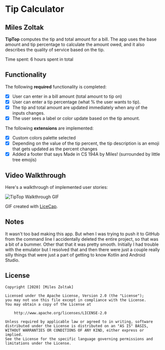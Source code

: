 # Tip Calculator 

## Miles Zoltak

**TipTop** computes the tip and total amount for a bill. The app uses the base amount and tip percentage to calculate the amount owed, and it also describes the quality of service based on the tip.

Time spent: 6 hours spent in total

## Functionality 

The following **required** functionality is completed:

* [x] User can enter in a bill amount (total amount to tip on)
* [x] User can enter a tip percentage (what % the user wants to tip).
* [x] The tip and total amount are updated immediately when any of the inputs changes.
* [x] The user sees a label or color update based on the tip amount. 

The following **extensions** are implemented:

* [x] Custom colors palette selected
* [x] Depending on the value of the tip percent, the tip description is an emoji that gets updated as the percent changes
* [x] Added a footer that says Made in CS 194A by Miles! (surrounded by little tree emojis)

## Video Walkthrough

Here's a walkthrough of implemented user stories:

<img src='https://i.imgur.com/dlki3fq.gifv' title='TipTip Walkthrough' width='' alt='TipTop Walkthrough GIF' />

GIF created with [LiceCap](http://www.cockos.com/licecap/).

## Notes

It wasn't too bad making this app.  But when I was trying to push it to GitHub from the command line I accidentally deleted the entire
project, so that was a bit of a bummer.  Other that that it was pretty smooth.  Initially I had trouble with the emulator but I resolved
that and then there were just a couple really silly things that were just a part of getting to know Kotlin and Android Studio.

## License

    Copyright [2020] [Miles Zoltak]

    Licensed under the Apache License, Version 2.0 (the "License");
    you may not use this file except in compliance with the License.
    You may obtain a copy of the License at

        http://www.apache.org/licenses/LICENSE-2.0

    Unless required by applicable law or agreed to in writing, software
    distributed under the License is distributed on an "AS IS" BASIS,
    WITHOUT WARRANTIES OR CONDITIONS OF ANY KIND, either express or implied.
    See the License for the specific language governing permissions and
    limitations under the License.
